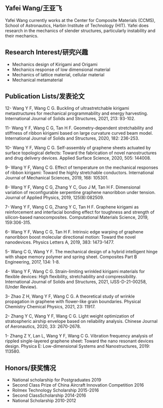 ## Yafei Wang/王亚飞

Yafei Wang currently works at the Center for Composite Materials (CCMS), School of Astronautics, Harbin Institute of Technology (HIT). Yafei does research in the mechanics of slender structures, particularly instability and their mechanics.

## Research Interest/研究兴趣

- Mechanics design of Kirigami and Origami
- Mechanics response of low dimensional material
- Mechanics of lattice material, cellular material
- Mechanical metamaterial

## Publication Lists/发表论文

12-	Wang Y F, Wang C G. Buckling of ultrastretchable kirigami metastructures for mechanical programmability and energy harvesting. International Journal of Solids and Structures, 2021, 213: 93-102.

11-	Wang Y F, Wang C G, Tan H F. Geometry-dependent stretchability and stiffness of ribbon kirigami based on large curvature curved beam model. International Journal of Solids and Structures, 2020, 182: 236-253.

10-	Wang Y F, Wang C G. Self-assembly of graphene sheets actuated by surface topological defects: Toward the fabrication of novel nanostructures and drug delivery devices. Applied Surface Science, 2020, 505: 144008.

9-	Wang Y F, Wang C G. Effect of temperature on the mechanical responses of ribbon kirigami: Toward the highly stretchable conductors. International Journal of Mechanical Sciences, 2019, 168: 105301.

8-	Wang Y F, Wang C G, Zhang Y C, Guo J M, Tan H F. Dimensional variation of reconfigurable serpentine graphene nanoribbon under tension. Journal of Applied Physics, 2019, 125(8):082509.

7-	Wang Y F, Wang C G, Zhang Y C, Tan H F. Graphene kirigami as reinforcement and interfacial bonding effect for toughness and strength of silicon-based nanocomposites. Computational Materials Science, 2019, 159:306-315.

6-	Wang Y F, Wang C G, Tan H F. Intrinsic edge warping of graphene nanoribbon boost molecular directional motion: Toward the novel nanodevices. Physics Letters A, 2019, 383: 1473-1477.

5-	Wang C G, Wang Y F. The mechanical design of a hybrid intelligent hinge with shape memory polymer and spring sheet. Composites Part B Engineering, 2017, 134: 1-8.

4- Wang Y F, Wang C G. Strain-limiting wrinkled kirigami materials for flexible devices: High flexibility, stretchability and compressibility. International Journal of Solids and Structures, 2021, IJSS-D-21-00258, (Under Review).

3- Zhao Z H, Wang Y F, Wang C G. A theoretical study of wrinkle propagation in graphene with flower-like grain boundaries. Physical Chemistry Chemical Physics, 2021, 23: 11917.

2- Zhang Y C, Wang Y F, Wang C G. Light weight optimization of stratospheric airship envelope based on reliability analysis. Chinese Journal of Aeronautics, 2020, 33: 2670-2678.

1- Zhang Z Y, Lan L, Wang Y F, Wang C G. Vibration frequency analysis of rippled single-layered graphene sheet: Toward the nano resonant devices design. Physica E: Low-dimensional Systems and Nanostructures, 2019: 113580.

## Honors/获奖情况

- National scholarship for Postgraduates 2019
- Second Class Prize of China Aircraft Innovation Competition 2016
- Rolmex Technology Scholarship 2015-2016
- Second ClassScholarship 2014-2016
- National Scholarship 2010-2012
